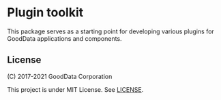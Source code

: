 # Plugin toolkit

This package serves as a starting point for developing various plugins for GoodData applications and components.

## License

(C) 2017-2021 GoodData Corporation

This project is under MIT License. See [LICENSE](https://github.com/gooddata/gooddata-ui-sdk/blob/master/tools/plugin-toolkit/LICENSE).
